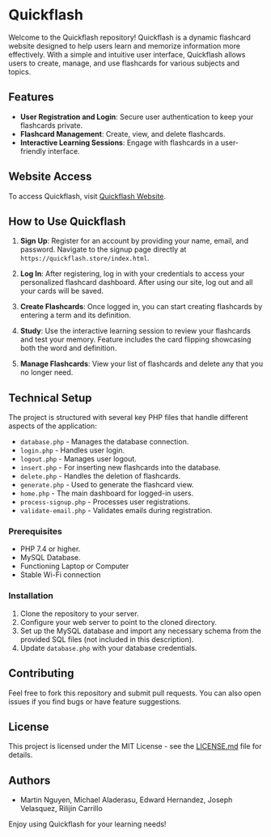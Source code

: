 # Quickflash

Welcome to the Quickflash repository! Quickflash is a dynamic flashcard website designed to help users learn and memorize information more effectively. With a simple and intuitive user interface, Quickflash allows users to create, manage, and use flashcards for various subjects and topics.

## Features

- **User Registration and Login**: Secure user authentication to keep your flashcards private.
- **Flashcard Management**: Create, view, and delete flashcards.
- **Interactive Learning Sessions**: Engage with flashcards in a user-friendly interface.

## Website Access

To access Quickflash, visit [Quickflash Website](https://quickflash.store).

## How to Use Quickflash

1. **Sign Up**: Register for an account by providing your name, email, and password. Navigate to the signup page directly at `https://quickflash.store/index.html`.

2. **Log In**: After registering, log in with your credentials to access your personalized flashcard dashboard. After using our site, log out and all your cards will be saved.

3. **Create Flashcards**: Once logged in, you can start creating flashcards by entering a term and its definition.

4. **Study**: Use the interactive learning session to review your flashcards and test your memory. Feature includes the card flipping showcasing both the word and definition.

5. **Manage Flashcards**: View your list of flashcards and delete any that you no longer need.

## Technical Setup

The project is structured with several key PHP files that handle different aspects of the application:
- `database.php` - Manages the database connection.
- `login.php` - Handles user login.
- `logout.php` - Manages user logout.
- `insert.php` - For inserting new flashcards into the database.
- `delete.php` - Handles the deletion of flashcards.
- `generate.php` - Used to generate the flashcard view.
- `home.php` - The main dashboard for logged-in users.
- `process-signup.php` - Processes user registrations.
- `validate-email.php` - Validates emails during registration.

### Prerequisites

- PHP 7.4 or higher.
- MySQL Database.
- Functioning Laptop or Computer
- Stable Wi-Fi connection

### Installation

1. Clone the repository to your server.
2. Configure your web server to point to the cloned directory.
3. Set up the MySQL database and import any necessary schema from the provided SQL files (not included in this description).
4. Update `database.php` with your database credentials.

## Contributing

Feel free to fork this repository and submit pull requests. You can also open issues if you find bugs or have feature suggestions.

## License

This project is licensed under the MIT License - see the [LICENSE.md](LICENSE.md) file for details.

## Authors

- Martin Nguyen, Michael Aladerasu, Edward Hernandez, Joseph Velasquez, Rilijin Carrillo

Enjoy using Quickflash for your learning needs!
